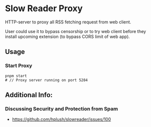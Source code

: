 # Slow Reader Proxy

HTTP-server to proxy all RSS fetching request from web client.

User could use it to bypass censorship or to try web client before they install upcoming extension (to bypass CORS limit of web app).

## Usage

### Start Proxy

```shell
pnpm start
# // Proxy server running on port 5284
```

## Additional Info:

### Discussing Security and Protection from Spam

- https://github.com/hplush/slowreader/issues/100
